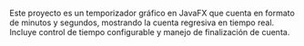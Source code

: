 Este proyecto es un temporizador gráfico en JavaFX que cuenta en formato de minutos y segundos, mostrando la cuenta regresiva en tiempo real. Incluye control de tiempo configurable y manejo de finalización de cuenta.
